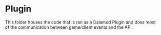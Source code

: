 # Plugin

This folder houses the code that is ran as a Dalamud Plugin and does most of the communication between game/client events and the API.